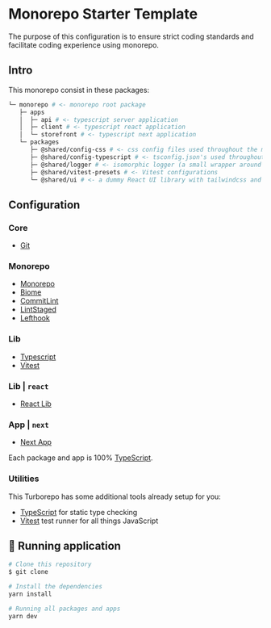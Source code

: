 # Monorepo Starter Template

The purpose of this configuration is to ensure strict coding standards and facilitate coding experience using monorepo.

## Intro

This monorepo consist in these packages:

```bash
└─ monorepo # <- monorepo root package
   ├─ apps
   │  ├─ api # <- typescript server application
   │  ├─ client # <- typescript react application
   │  └─ storefront # <- typescript next application
   └─ packages
      ├─ @shared/config-css # <- css config files used throughout the monorepo
      ├─ @shared/config-typescript # <- tsconfig.json's used throughout the monorepo
      ├─ @shared/logger # <- isomorphic logger (a small wrapper around console.log)
      ├─ @shared/vitest-presets # <- Vitest configurations
      └─ @shared/ui # <- a dummy React UI library with tailwindcss and shadcn
```

## Configuration

### Core

- [Git](/docs/core/git.md)

### Monorepo

- [Monorepo](docs/packages/monorepo.md)
- [Biome](/tools/biome.md)
- [CommitLint](/tools/commitlint.md)
- [LintStaged](/docs/tools/lint-staged.md)
- [Lefthook](/docs/tools/lefthook.md)

### Lib

- [Typescript](/packages/typescript.md)
- [Vitest](/packages/vitest.md)

### Lib | `react`

- [React Lib](https://react.dev/)

### App | `next`

- [Next App](https://nextjs.org/)

Each package and app is 100% [TypeScript](https://www.typescriptlang.org/).

### Utilities

This Turborepo has some additional tools already setup for you:

- [TypeScript](https://www.typescriptlang.org/) for static type checking
- [Vitest](https://vitest.dev/) test runner for all things JavaScript

## 🎲 Running application

```bash
# Clone this repository
$ git clone

# Install the dependencies
yarn install

# Running all packages and apps
yarn dev
```
